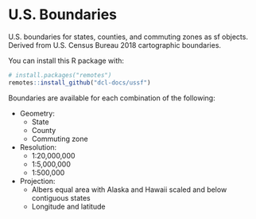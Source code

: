 # U.S. Boundaries

U.S. boundaries for states, counties, and commuting zones as sf objects. Derived from U.S. Census Bureau 2018 cartographic boundaries.

You can install this R package with:

``` r
# install.packages("remotes")
remotes::install_github("dcl-docs/ussf")
```

Boundaries are available for each combination of the following:

* Geometry:
  * State
  * County
  * Commuting zone
* Resolution:
  * 1:20,000,000
  * 1:5,000,000
  * 1:500,000
* Projection:
  * Albers equal area with Alaska and Hawaii scaled and below contiguous states
  * Longitude and latitude
